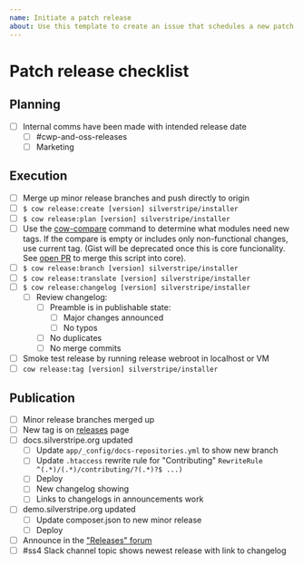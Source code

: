 ```yaml
---
name: Initiate a patch release
about: Use this template to create an issue that schedules a new patch release of the core recipe.
---
```


# Patch release checklist

## Planning

- [ ] Internal comms have been made with intended release date
  - [ ] #cwp-and-oss-releases
  - [ ] Marketing

## Execution

- [ ] Merge up minor release branches and push directly to origin
- [ ] `$ cow release:create [version] silverstripe/installer`
- [ ] `$ cow release:plan [version] silverstripe/installer`
- [ ] Use the [cow-compare](https://gist.github.com/unclecheese/0683140b8d1300638131ba9e9b20ee78) command to determine what modules need new tags. If the compare is empty or includes only non-functional changes, use current tag. (Gist will be deprecated once this is core funcionality. See [open PR](https://github.com/silverstripe/cow/pull/144) to merge this script into core).
- [ ] `$ cow release:branch [version] silverstripe/installer`
- [ ] `$ cow release:translate [version] silverstripe/installer`
- [ ] `$ cow release:changelog [version] silverstripe/installer`
  - [ ] Review changelog:
    - [ ] Preamble is in publishable state:
      - [ ] Major changes announced
      - [ ] No typos
    - [ ] No duplicates
    - [ ] No merge commits
- [ ] Smoke test release by running release webroot in localhost or VM    
- [ ] `cow release:tag [version] silverstripe/installer`

## Publication

- [ ] Minor release branches merged up
- [ ] New tag is on [releases](https://github.com/silverstripe/silverstripe-installer/releases) page
- [ ] docs.silverstripe.org updated
  - [ ] Update `app/_config/docs-repositories.yml` to show new branch
  - [ ] Update `.htaccess` rewrite rule for "Contributing" `RewriteRule ^(.*)/(.*)/contributing/?(.*)?$ ...)`
  - [ ] Deploy
  - [ ] New changelog showing
  - [ ] Links to changelogs in announcements work   
- [ ] demo.silverstripe.org updated
  - [ ] Update composer.json to new minor release
  - [ ] Deploy
- [ ] Announce in the ["Releases" forum](https://forum.silverstripe.org/c/releases)
- [ ] #ss4 Slack channel topic shows newest release with link to changelog
